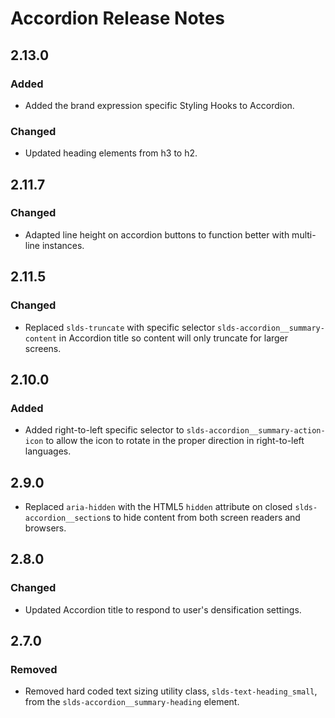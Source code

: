 <!-- Release notes authoring guidelines: http://keepachangelog.com/ -->

# Accordion Release Notes

<!-- ## [Unreleased] -->

## 2.13.0

### Added

- Added the brand expression specific Styling Hooks to Accordion.

### Changed

- Updated heading elements from h3 to h2.

## 2.11.7

### Changed

- Adapted line height on accordion buttons to function better with multi-line instances.

## 2.11.5

### Changed

- Replaced `slds-truncate` with specific selector `slds-accordion__summary-content` in Accordion title so content will only truncate for larger screens.

## 2.10.0

### Added

- Added right-to-left specific selector to `slds-accordion__summary-action-icon` to allow the icon to rotate in the proper direction in right-to-left languages.

## 2.9.0

- Replaced `aria-hidden` with the HTML5 `hidden` attribute on closed `slds-accordion__section`s to hide content from both screen readers and browsers.

## 2.8.0

### Changed

- Updated Accordion title to respond to user's densification settings.

## 2.7.0

### Removed

- Removed hard coded text sizing utility class, `slds-text-heading_small`, from the `slds-accordion__summary-heading` element.
